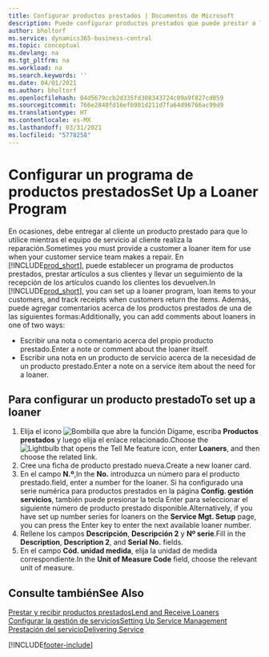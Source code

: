 ```yaml
---
title: Configurar productos prestados | Documentos de Microsoft
description: Puede configurar productos prestados que puede prestar a los clientes para reemplazar productos de servicio mientras están en servicio.
author: bholtorf
ms.service: dynamics365-business-central
ms.topic: conceptual
ms.devlang: na
ms.tgt_pltfrm: na
ms.workload: na
ms.search.keywords: ''
ms.date: 04/01/2021
ms.author: bholtorf
ms.openlocfilehash: 04d5679ccb2d335fd308343724c09a9f827cd059
ms.sourcegitcommit: 766e2840fd16efb901d211d7fa64d96766ac99d9
ms.translationtype: HT
ms.contentlocale: es-MX
ms.lasthandoff: 03/31/2021
ms.locfileid: "5778258"
---
```

# <a name="set-up-a-loaner-program"></a><span data-ttu-id="4f407-103">Configurar un programa de productos prestados</span><span class="sxs-lookup"><span data-stu-id="4f407-103">Set Up a Loaner Program</span></span>
<span data-ttu-id="4f407-104">En ocasiones, debe entregar al cliente un producto prestado para que lo utilice mientras el equipo de servicio al cliente realiza la reparación.</span><span class="sxs-lookup"><span data-stu-id="4f407-104">Sometimes you must provide a customer a loaner item for use when your customer service team makes a repair.</span></span> <span data-ttu-id="4f407-105">En [!INCLUDE[prod_short](includes/prod_short.md)], puede establecer un programa de productos prestados, prestar artículos a sus clientes y llevar un seguimiento de la recepción de los artículos cuando los clientes los devuelven.</span><span class="sxs-lookup"><span data-stu-id="4f407-105">In [!INCLUDE[prod_short](includes/prod_short.md)], you can set up a loaner program, loan items to your customers, and track receipts when customers return the items.</span></span> <span data-ttu-id="4f407-106">Además, puede agregar comentarios acerca de los productos prestados de una de las siguientes formas:</span><span class="sxs-lookup"><span data-stu-id="4f407-106">Additionally, you can add comments about loaners in one of two ways:</span></span>  
  
* <span data-ttu-id="4f407-107">Escribir una nota o comentario acerca del propio producto prestado.</span><span class="sxs-lookup"><span data-stu-id="4f407-107">Enter a note or comment about the loaner itself.</span></span>  
* <span data-ttu-id="4f407-108">Escribir una nota en un producto de servicio acerca de la necesidad de un producto prestado.</span><span class="sxs-lookup"><span data-stu-id="4f407-108">Enter a note on a service item about the need for a loaner.</span></span>  

## <a name="to-set-up-a-loaner"></a><span data-ttu-id="4f407-109">Para configurar un producto prestado</span><span class="sxs-lookup"><span data-stu-id="4f407-109">To set up a loaner</span></span>  
1. <span data-ttu-id="4f407-110">Elija el icono ![Bombilla que abre la función Dígame](media/ui-search/search_small.png "Dígame qué desea hacer"), escriba **Productos prestados** y luego elija el enlace relacionado.</span><span class="sxs-lookup"><span data-stu-id="4f407-110">Choose the ![Lightbulb that opens the Tell Me feature](media/ui-search/search_small.png "Tell me what you want to do") icon, enter **Loaners**, and then choose the related link.</span></span>  
2. <span data-ttu-id="4f407-111">Cree una ficha de producto prestado nueva.</span><span class="sxs-lookup"><span data-stu-id="4f407-111">Create a new loaner card.</span></span> 
3. <span data-ttu-id="4f407-112">En el campo **N.º**,</span><span class="sxs-lookup"><span data-stu-id="4f407-112">In the **No.**</span></span> <span data-ttu-id="4f407-113">introduzca un número para el producto prestado.</span><span class="sxs-lookup"><span data-stu-id="4f407-113">field, enter a number for the loaner.</span></span> <span data-ttu-id="4f407-114">Si ha configurado una serie numérica para productos prestados en la página **Config. gestión servicios**, también puede presionar la tecla Enter para seleccionar el siguiente número de producto prestado disponible.</span><span class="sxs-lookup"><span data-stu-id="4f407-114">Alternatively, if you have set up number series for loaners on the **Service Mgt. Setup** page, you can press the Enter key to enter the next available loaner number.</span></span>  
4. <span data-ttu-id="4f407-115">Rellene los campos **Descripción**, **Descripción 2** y **Nº serie**.</span><span class="sxs-lookup"><span data-stu-id="4f407-115">Fill in the **Description**, **Description 2**, and **Serial No.** fields.</span></span>  
5. <span data-ttu-id="4f407-116">En el campo **Cód. unidad medida**, elija la unidad de medida correspondiente.</span><span class="sxs-lookup"><span data-stu-id="4f407-116">In the **Unit of Measure Code** field, choose the relevant unit of measure.</span></span>  
  
## <a name="see-also"></a><span data-ttu-id="4f407-117">Consulte también</span><span class="sxs-lookup"><span data-stu-id="4f407-117">See Also</span></span>
[<span data-ttu-id="4f407-118">Prestar y recibir productos prestados</span><span class="sxs-lookup"><span data-stu-id="4f407-118">Lend and Receive Loaners</span></span>](service-how-to-lend-receive-loaners.md)  
[<span data-ttu-id="4f407-119">Configurar la gestión de servicios</span><span class="sxs-lookup"><span data-stu-id="4f407-119">Setting Up Service Management</span></span>](service-setup-service.md)  
[<span data-ttu-id="4f407-120">Prestación del servicio</span><span class="sxs-lookup"><span data-stu-id="4f407-120">Delivering Service</span></span>](service-deliver-service.md)  



[!INCLUDE[footer-include](includes/footer-banner.md)]
